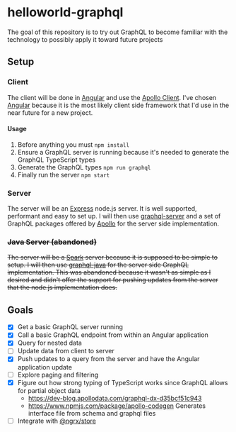 # helloworld-graphql
The goal of this repository is to try out GraphQL to become familiar with the technology to possibly apply it toward future projects

## Setup
### Client
The client will be done in [Angular](https://angular.io/) and use the [Apollo Client](http://dev.apollodata.com/). I've chosen [Angular](https://angular.io/) because it is the most likely client side framework that I'd use in the near future for a new project.

#### Usage
1. Before anything you must `npm install`
1. Ensure a GraphQL server is running because it's needed to generate the GraphQL TypeScript types
1. Generate the GraphQL types `npm run graphql`
1. Finally run the server `npm start`

### Server
The server will be an [Express](http://expressjs.com/) node.js server. It is well supported, performant and easy to set up. I will then use [graphql-server](http://graphql.org/code/#graphql-server-http-dev-apollodata-com-tools-graphql-server-index-html-github-https-github-com-apollostack-graphql-server-npm-https-www-npmjs-com-package-graphql-server) and a set of GraphQL packages offered by [Apollo](http://dev.apollodata.com/tools/graphql-server/index.html) for the server side implementation.

### ~~Java Server (abandoned)~~
~~The server will be a [Spark](http://sparkjava.com/) server because it is supposed to be simple to setup. I will then use [graphql-java](https://github.com/graphql-java) for the server side GraphQL implementation.
This was abandoned because it wasn't as simple as I desired and didn't offer the support for pushing updates from the server that the node.js implementation does.~~

## Goals
- [x] Get a basic GraphQL server running
- [x] Call a basic GraphQL endpoint from within an Angular application
- [x] Query for nested data
- [ ] Update data from client to server
- [x] Push updates to a query from the server and have the Angular application update
- [ ] Explore paging and filtering
- [x] Figure out how strong typing of TypeScript works since GraphQL allows for partial object data
  - https://dev-blog.apollodata.com/graphql-dx-d35bcf51c943
  - https://www.npmjs.com/package/apollo-codegen
    Generates interface file from schema and graphql files
- [ ] Integrate with [@ngrx/store](https://github.com/ngrx/store)
